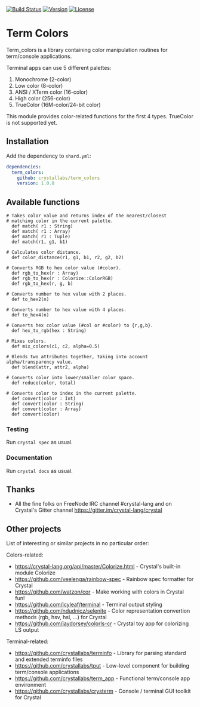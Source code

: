 [![Build Status](https://travis-ci.com/crystallabs/term_colors.svg?branch=master)](https://travis-ci.com/crystallabs/term_colors)
[![Version](https://img.shields.io/github/tag/crystallabs/term_colors.svg?maxAge=360)](https://github.com/crystallabs/term_colors/releases/latest)
[![License](https://img.shields.io/github/license/crystallabs/term_colors.svg)](https://github.com/crystallabs/term_colors/blob/master/LICENSE)

# Term Colors

Term_colors is a library containing color manipulation routines for term/console applications.

Terminal apps can use 5 different palettes:
1. Monochrome (2-color)
2. Low color (8-color)
3. ANSI / XTerm color (16-color)
4. High color (256-color)
5. TrueColor (16M-color/24-bit color)

This module provides color-related functions for the first 4 types. TrueColor is not supported yet.

## Installation

Add the dependency to `shard.yml`:

```yaml
dependencies:
  term_colors:
    github: crystallabs/term_colors
    version: 1.0.0
```

## Available functions

```
# Takes color value and returns index of the nearest/closest
# matching color in the current palette.
  def match( r1 : String)
  def match( r1 : Array)
  def match( r1 : Tuple)
  def match(r1, g1, b1)

# Calculates color distance.
  def color_distance(r1, g1, b1, r2, g2, b2)

# Converts RGB to hex color value (#color).
  def rgb_to_hex(r : Array)
  def rgb_to_hex(r : Colorize::ColorRGB)
  def rgb_to_hex(r, g, b)

# Converts number to hex value with 2 places.
  def to_hex2(n)

# Converts number to hex value with 4 places.
  def to_hex4(n)

# Converts hex color value (#col or #color) to {r,g,b}.
  def hex_to_rgb(hex : String)

# Mixes colors.
  def mix_colors(c1, c2, alpha=0.5)

# Blends two attributes together, taking into account alpha/transparency value.
  def blend(attr, attr2, alpha)

# Converts color into lower/smaller color space.
  def reduce(color, total)

# Converts color to index in the current palette.
  def convert(color : Int)
  def convert(color : String)
  def convert(color : Array)
  def convert(color)
```

### Testing

Run `crystal spec` as usual.

### Documentation

Run `crystal docs` as usual.

## Thanks

* All the fine folks on FreeNode IRC channel #crystal-lang and on Crystal's Gitter channel https://gitter.im/crystal-lang/crystal

## Other projects

List of interesting or similar projects in no particular order:

Colors-related:

- https://crystal-lang.org/api/master/Colorize.html - Crystal's built-in module Colorize
- https://github.com/veelenga/rainbow-spec - Rainbow spec formatter for Crystal
- https://github.com/watzon/cor - Make working with colors in Crystal fun!
- https://github.com/icyleaf/terminal - Terminal output styling
- https://github.com/ndudnicz/selenite - Color representation convertion methods (rgb, hsv, hsl, ...) for Crystal
- https://github.com/jaydorsey/colorls-cr - Crystal toy app for colorizing LS output

Terminal-related:

- https://github.com/crystallabs/terminfo - Library for parsing standard and extended terminfo files
- https://github.com/crystallabs/tput - Low-level component for building term/console applications
- https://github.com/crystallabs/term_app - Functional term/console app environment
- https://github.com/crystallabs/crysterm - Console / terminal GUI toolkit for Crystal
